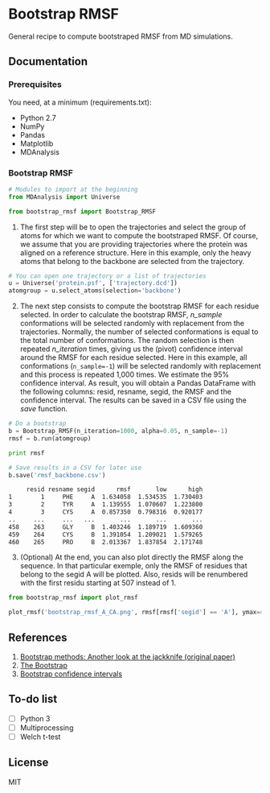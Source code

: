 # Bootstrap RMSF
General recipe to compute bootstraped RMSF from MD simulations.

## Documentation

### Prerequisites
You need, at a minimum (requirements.txt):

* Python 2.7
* NumPy
* Pandas
* Matplotlib
* MDAnalysis

### Bootstrap RMSF
```python
# Modules to import at the beginning
from MDAnalysis import Universe

from bootstrap_rmsf import Bootstrap_RMSF
```

1. The first step will be to open the trajectories and select the group of atoms for which we want to compute the bootstraped RMSF. Of course, we assume that you are providing trajectories where the protein was aligned on a reference structure. Here in this example, only the heavy atoms that belong to the backbone are selected from the trajectory.

```python
# You can open one trajectory or a list of trajectories
u = Universe('protein.psf', ['trajectory.dcd'])
atomgroup = u.select_atoms(selection='backbone')
```

2. The next step consists to compute the bootstrap RMSF for each residue selected. In order to calculate the bootstrap RMSF, *n_sample* conformations will be selected randomly with replacement from the trajectories. Normally, the number of selected conformations is equal to the total number of conformations. The random selection is then repeated *n_iteration* times, giving us the (pivot) confidence interval around the RMSF for each residue selected. Here in this example, all conformations (```n_sample=-1```) will be selected randomly with replacement and this process is repeated 1,000 times. We estimate the 95% confidence interval. As result, you will obtain a Pandas DataFrame with the following columns: resid, resname, segid, the RMSF and the confidence interval. The results can be saved in a CSV file using the *save* function.

```python
# Do a bootstrap
b = Bootstrap_RMSF(n_iteration=1000, alpha=0.05, n_sample=-1)
rmsf = b.run(atomgroup)

print rmsf

# Save results in a CSV for later use
b.save('rmsf_backbone.csv')
```

```bash
     resid resname segid      rmsf       low      high
1        1     PHE     A  1.634058  1.534535  1.730403
3        2     TYR     A  1.139555  1.070607  1.223800
4        3     CYS     A  0.857350  0.798316  0.920177
..     ...     ...   ...       ...       ...       ...
458    263     GLY     B  1.403246  1.189719  1.609360
459    264     CYS     B  1.391054  1.209021  1.579265
460    265     PRO     B  2.013367  1.837854  2.171748

```

3. (Optional) At the end, you can also plot directly the RMSF along the sequence. In that particular exemple, only the RMSF of residues that belong to the segid A will be plotted. Also, resids will be renumbered with the first residu starting at 507 instead of 1.

```python
from bootstrap_rmsf import plot_rmsf

plot_rmsf('bootstrap_rmsf_A_CA.png', rmsf[rmsf['segid'] == 'A'], ymax=4, start_resid=507)
```

## References
1. [Bootstrap methods: Another look at the jackknife (original paper)](https://projecteuclid.org/download/pdf_1/euclid.aos/1176344552)
2. [The Bootstrap](http://www.stat.cmu.edu/~cshalizi/402/lectures/08-bootstrap/lecture-08.pdf)
3. [Bootstrap confidence intervals](https://ocw.mit.edu/courses/mathematics/18-05-introduction-to-probability-and-statistics-spring-2014/readings/MIT18_05S14_Reading24.pdf) 

## To-do list
- [ ] Python 3
- [ ] Multiprocessing
- [ ] Welch t-test

## License
MIT
